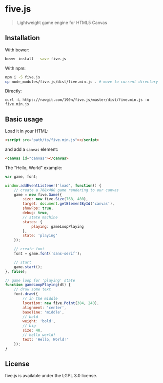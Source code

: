 five.js
=======

> Lightweight game engine for HTML5 Canvas

## Installation

With bower:
```sh
bower install --save five.js
```

With npm:
```sh
npm i -S five.js
cp node_modules/five.js/dist/five.min.js . # move to current directory
```

Directly:
```
curl -L https://rawgit.com/190n/five.js/master/dist/five.min.js -o five.min.js
```

## Basic usage

Load it in your HTML:
```html
<script src="path/to/five.min.js"></script>
```

and add a `canvas` element:
```html
<canvas id="canvas"></canvas>
```

The "Hello, World" example:
```js
var game, font;

window.addEventListener('load', function() {
    // create a 768x480 game rendering to our canvas
    game = new five.Game({
        size: new five.Size(768, 480),
        target: document.getElementById('canvas'),
        showFps: true,
        debug: true,
        // state machine
        states: {
            playing: gameLoopPlaying
        },
        state: 'playing'
    });

    // create font
    font = game.font('sans-serif');

    // start
    game.start();
}, false);

// game loop for 'playing' state
function gameLoopPlaying(dt) {
    // draw some text
    font.draw({
        // in the middle
        location: new five.Point(384, 240),
        alignment: 'center',
        baseline: 'middle',
        // bold
        weight: 'bold',
        // big
        size: 40,
        // hello world!
        text: 'Hello, World!'
    });
}
```

## License

five.js is available under the LGPL 3.0 license.